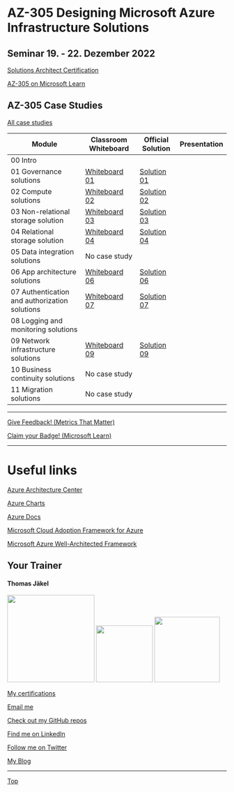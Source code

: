 # AZ-305 Designing Microsoft Azure Infrastructure Solutions

## Seminar 19. - 22. Dezember 2022

[Solutions Architect Certification](https://docs.microsoft.com/en-us/learn/certifications/azure-solutions-architect/)

[AZ-305 on Microsoft Learn](https://aka.ms/AZ-305StudentMaterials)

## AZ-305 Case Studies

[All case studies](https://microsoftlearning.github.io/AZ-305-DesigningMicrosoftAzureInfrastructureSolutions/)


| Module    | Classroom Whiteboard | Official Solution | Presentation |
| ----------| ---------------------|-------------------|--------------|
| 00 Intro                                     |  |  |
| 01 Governance solutions                      | [Whiteboard 01](https://github.com/www42/AZ-305/blob/e2857b51658e82e3476d0e0967f8830fa2bf353c/Whiteboards/AZ-305_CaseStudy01.png) | [Solution 01](https://github.com/www42/AZ-305/blob/9c21874956c2b284330ef6f6cad8c0669f6ab303/Solutions/AZ-305T00A-ENU-StudentCaseStudySolutionHandout-Module01.pdf) |
| 02 Compute solutions                         | [Whiteboard 02](https://github.com/www42/AZ-305/blob/7b1a95f7608d7ced2127d2df2ff9ce79131f0f42/Whiteboards/AZ-305_CaseStudy02.png) | [Solution 02](https://github.com/www42/AZ-305/blob/359f81e5c7e04cf40b17f48cd44014887865358f/Solutions/AZ-305T00A-ENU-StudentCaseStudySolutionHandout-Module02.pdf) |
| 03 Non-relational storage solution           | [Whiteboard 03](https://github.com/www42/AZ-305/blob/4f49587013d283dadb86da46b04c2a14902b2c87/Whiteboards/AZ-305_CaseStudy03.png) | [Solution 03](https://github.com/www42/AZ-305/blob/4f49587013d283dadb86da46b04c2a14902b2c87/Solutions/AZ-305T00A-ENU-StudentCaseStudySolutionHandout-Module03.pdf) |
| 04 Relational storage solution               | [Whiteboard 04](https://github.com/www42/AZ-305/blob/aee00a091f89deb55eb745ef8fa7b24ee0e2f766/Whiteboards/AZ-305_CaseStudy04.png) | [Solution 04](https://github.com/www42/AZ-305/blob/aee00a091f89deb55eb745ef8fa7b24ee0e2f766/Solutions/AZ-305T00A-ENU-StudentCaseStudySolutionHandout-Module04.pdf) |
| 05 Data integration solutions                | No case study |  |
| 06 App architecture solutions                | [Whiteboard 06](https://github.com/www42/AZ-305/blob/0cc67f6b075081e0b12c104f872bcc84aa2fe824/Whiteboards/AZ-305_CaseStudy06.png) | [Solution 06](https://github.com/www42/AZ-305/blob/0cc67f6b075081e0b12c104f872bcc84aa2fe824/Solutions/AZ-305T00A-ENU-StudentCaseStudySolutionHandout-Module06.pdf) |
| 07 Authentication and authorization solutions| [Whiteboard 07](https://github.com/www42/AZ-305/blob/b0fa9b2eff78e1e6edb5d72e4624f960c5989715/Whiteboards/AZ-305_CasyStudy07.png) | [Solution 07](https://github.com/www42/AZ-305/blob/b0fa9b2eff78e1e6edb5d72e4624f960c5989715/Solutions/AZ-305T00A-ENU-StudentCaseStudySolutionHandout-Module07.pdf) |
| 08 Logging and monitoring solutions          |  |  |
| 09 Network infrastructure  solutions         | [Whiteboard 09](https://github.com/www42/AZ-305/blob/d853ea3e51bf330e60aac88f62904cb52f4cdc15/Whiteboards/AZ-305_CaseStudy09.png) | [Solution 09](https://github.com/www42/AZ-305/blob/d853ea3e51bf330e60aac88f62904cb52f4cdc15/Solutions/AZ-305T00A-ENU-StudentCaseStudySolutionHandout-Module09.pdf)  |
| 10 Business continuity solutions             | No case study |  |
| 11 Migration solutions                       | No case study |  |

---

[Give Feedback! (Metrics That Matter)](#az-305-designing-microsoft-azure-infrastructure-solutions)

[Claim your Badge! (Microsoft Learn)](##az-305-designing-microsoft-azure-infrastructure-solutions)

---



# Useful links

[Azure Architecture Center](https://https://docs.microsoft.com/en-us/azure/architecture/)

[Azure Charts](https://https://azurecharts.com/)

[Azure Docs](https://https://docs.microsoft.com/en-us/azure/)

[Microsoft Cloud Adoption Framework for Azure](https://docs.microsoft.com/en-us/azure/cloud-adoption-framework/)

[Microsoft Azure Well-Architected Framework](https://docs.microsoft.com/en-us/azure/architecture/framework/)


##  Your Trainer
#### Thomas Jäkel

<img src="https://download69118.blob.core.windows.net/anon/Profilbild.jpg" width="200"/>
<a href="https://www.credly.com/badges/c1fe9e82-60d2-4268-8204-3709479a2bf9/public_url"><img src="https://download69118.blob.core.windows.net/anon/MCT-badge.png" width="130"/></a>
<a href="https://www.credly.com/badges/fc4737d8-923a-4d37-8f1a-497c08a7c1ff/public_url"><img src="https://download69118.blob.core.windows.net/anon/AAI-badge.png" width="150"/></a>

[My certifications](https://www.credly.com/users/thomas-jakel)

[Email me](mailto:thomas.jaekel@brainymotion.de?subject=AZ-305)

[Check out my GitHub repos](https://github.com/www42)

[Find me on LinkedIn](https://linkedin.com/in/tjkkll)

[Follow me on Twitter](https://twitter.com/tjkkll)

[My Blog](https://blog.az.training)

---

[Top](#az-305-designing-microsoft-azure-infrastructure-solutions)